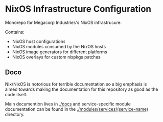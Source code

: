 # NixOS Infrastructure Configuration

Monorepo for Megacorp Industries's NixOS infrastrucure.

Contains:
- NixOS host configurations
- NixOS modules consumed by the NixOS hosts
- NixOS image generators for different platforms
- NixOS overlays for custom nixpkgs patches

## Doco
Nix/NixOS is notorious for terrible documentation so a big emphasis is aimed towards making the documentation for this repository as good as the code itself.

Main documention lives in [./docs](https://github.com/rapture-mc/mgc-nixos/tree/main/docs) and service-specific module documentation can be found in the [./modules/services/(service-name)](https://github.com/rapture-mc/mgc-nixos/tree/main/modules/services) directory.

